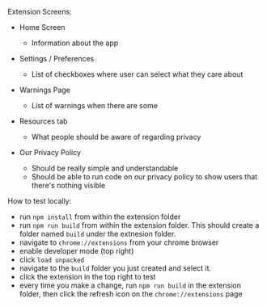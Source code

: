 Extension Screens:

- Home Screen

  - Information about the app

- Settings / Preferences

  - List of checkboxes where user can select what they care about

- Warnings Page

  - List of warnings when there are some

- Resources tab
  - What people should be aware of regarding privacy
  
- Our Privacy Policy
  - Should be really simple and understandable
  - Should be able to run code on our privacy policy to show users that there's nothing visible
  
 How to test locally:
 
 - run `npm install` from within the extension folder
 - run `npm run build` from within the extension folder. This should create a folder named `build` under the extnesion folder.
 - navigate to `chrome://extensions` from your chrome browser
 - enable developer mode (top right)
 - click `load unpacked`
 - navigate to the `build` folder you just created and select it.
 - click the extension in the top right to test
 - every time you make a change, run `npm run build` in the extension folder, then click the refresh icon on the `chrome://extensions` page
